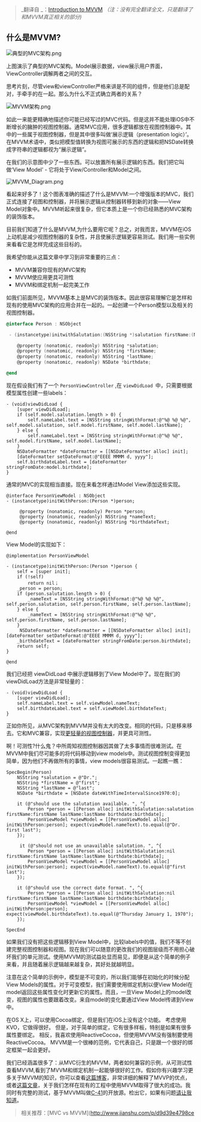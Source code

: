 > _翻译自 _：[Introduction to MVVM](https://www.objc.io/issues/13-architecture/mvvm/)
>_（注：没有完全翻译全文，只是翻译了和MVVM真正相关的部分)_


## 什么是MVVM?

![典型的MVC架构.png](http://upload-images.jianshu.io/upload_images/3658743-74e1db033f92f768.png?imageMogr2/auto-orient/strip%7CimageView2/2/w/1240)

上图演示了典型的MVC架构。Model展示数据，view展示用户界面，ViewController调解两者之间的交互。

思考片刻，尽管view和viewController严格来讲是不同的组件，但是他们总是配对，手牵手的在一起。那么为什么不正式确立两者的关系？

![MVVM架构.png](http://upload-images.jianshu.io/upload_images/3658743-1be6f7235c5af063.png?imageMogr2/auto-orient/strip%7CimageView2/2/w/1240)

如此一来能更精确地描述你可能已经写过的MVC代码。但是这并不能处理iOS中不断增长的臃肿的视图控制器。通常MVC应用，很多逻辑都放在视图控制器中。其中的一些属于视图控制器，但是其中很多叫做‘展示逻辑（presentation logic）’。在MVVM术语中，类似把模型值转换为视图可展示的东西的逻辑和把NSDate转换成字符串的逻辑都视为“展示逻辑”。

在我们的示意图中少了一些东西。可以放置所有展示逻辑的东西。我们把它叫做‘View Model’ - 它将处于View/Controller和Model之间。

![MVVM_Diagram.png](http://upload-images.jianshu.io/upload_images/3658743-f38d0ce308624fa5.png?imageMogr2/auto-orient/strip%7CimageView2/2/w/1240)

看起来好多了！这个图表准确的描述了什么是MVVM:一个增强版本的MVC，我们正式连接了视图和控制器，并将展示逻辑从控制器转移到新的对象——View Model对象中。MVVM听起来很复杂，但它本质上是一个你已经熟悉的MVC架构的装饰版本。

目前我们知道了什么是MVVM,为什么要用它呢？总之，对我而言，MVVM在iOS上动机是减少视图控制器的复杂性，并且使展示逻辑更容易测试。我们用一些实例来看看它是怎样完成这些目标的。

我希望你能从这篇文章中学习到非常重要的三点：
*  MVVM兼容你现有的MVC架构
*  MVVM使应用更具可测性
* MVVM和绑定机制一起完美工作

如我们前面所见，MVVM基本上是MVC的装饰版本。因此很容易理解它是怎样和现有的使用MVC架构的应用合并在一起的。一起创建一个Person模型以及相关的视图控制器。

```objective-c
@interface Person : NSObject

 - (instancetype)initwithSalutation:(NSString *)salutation firstName:(NSString *)firstName lastName:(NSString *)lastName birthdate:(NSDate *)birthdate;

	@property (nonatomic, readonly) NSString *salutation; 
	@property (nonatomic, readonly) NSString *firstName; 
	@property (nonatomic, readonly) NSString *lastName;
	@property (nonatomic, readonly) NSDate *birthdate; 

@end

```
现在假设我们有了一个 `PersonViewController` ,在 `viewDidLoad `中，只需要根据模型属性创建一些labels：
	
```
- (void)viewDidLoad { 
	[super viewDidLoad]; 
	if (self.model.salutation.length > 0) { 
		self.nameLabel.text = [NSString stringWithFormat:@"%@ %@ %@", self.model.salutation, self.model.firstName, self.model.lastName]; 
	} else { 
		self.nameLabel.text = [NSString stringWithFormat:@"%@ %@", self.model.firstName, self.model.lastName]; 
	} 
	NSDateFormatter *dateFormatter = [[NSDateFormatter alloc] init]; 
	[dateFormatter setDateFormat:@"EEEE MMMM d, yyyy"]; 
	self.birthdateLabel.text = [dateFormatter stringFromDate:model.birthdate]; 
}

```

通常的MVC的实现相当直接。现在来看怎样通过Model View添加这些实现。

```
@interface PersonViewModel : NSObject 
- (instancetype)initWithPerson:(Person *)person; 

	 @property (nonatomic, readonly) Person *person;
	 @property (nonatomic, readonly) NSString *nameText; 
	 @property (nonatomic, readonly) NSString *birthdateText; 

@end

```

View Model的实现如下：

```
@implementation PersonViewModel 

- (instancetype)initWithPerson:(Person *)person { 
	self = [super init]; 
	if (!self) 
		return nil；
	_person = person; 
	if (person.salutation.length > 0) { 
		_nameText = [NSString stringWithFormat:@"%@ %@ %@", self.person.salutation, self.person.firstName, self.person.lastName]; 
	} else { 
		_nameText = [NSString stringWithFormat:@"%@ %@", self.person.firstName, self.person.lastName]; 
	}
	 NSDateFormatter *dateFormatter = [[NSDateFormatter alloc] init]; [dateFormatter setDateFormat:@"EEEE MMMM d, yyyy"]; 
	_birthdateText = [dateFormatter stringFromDate:person.birthdate]; 
	return self; 
}

@end

```
我们已经把 viewDidLoad 中展示逻辑移到了View Model中了。现在我们的viewDidLoad方法是非常轻量的：

```
- (void)viewDidLoad { 
	[super viewDidLoad]; 
	self.nameLabel.text = self.viewModel.nameText; 
	self.birthdateLabel.text = self.viewModel.birthdateText; 
}
```

正如你所见，从MVC架构到MVVM并没有太大的改变。相同的代码，只是移来移去。它和MVC兼容，实现[更轻量的视图控制器](https://www.objc.io/issues/1-view-controllers/)，并更具可测性。

啊！可测性?什么鬼？中所周知视图控制器因其做了太多事情而很难测试。在MVVM中我们尽可能多的将代码移动到view models中。测试视图控制变得更加简单，因为他们不再做所有的事情，view models很容易测试。一起瞧一瞧：

```
SpecBegin(Person) 
	NSString *salutation = @"Dr."; 
	NSString *firstName = @"first"; 
	NSString *lastName = @"last"; 
	NSDate *birthdate = [NSDate dateWithTimeIntervalSince1970:0]; 
	
	it (@"should use the salutation available. ", ^{ 
		Person *person = [[Person alloc] initWithSalutation:salutation firstName:firstName lastName:lastName birthdate:birthdate]; 
		PersonViewModel *viewModel = [[PersonViewModel alloc] initWithPerson:person]; expect(viewModel.nameText).to.equal(@"Dr. first last"); 
	});
	
	 it (@"should not use an unavailable salutation. ", ^{ 
		Person *person = [[Person alloc] initWithSalutation:nil firstName:firstName lastName:lastName birthdate:birthdate]; 
		PersonViewModel *viewModel = [[PersonViewModel alloc] initWithPerson:person]; expect(viewModel.nameText).to.equal(@"first last"); 
	}); 
	
	it (@"should use the correct date format. ", ^{ 
		Person *person = [[Person alloc] initWithSalutation:nil firstName:firstName lastName:lastName birthdate:birthdate]; 
		PersonViewModel *viewModel = [[PersonViewModel alloc] initWithPerson:person]; expect(viewModel.birthdateText).to.equal(@"Thursday January 1, 1970"); 
	}); 
	
SpecEnd

```

 如果我们没有把这些逻辑移到View Model中，比较labels中的值，我们不等不创建完整视图控制器和视图。现在我们可以随意的更改我们的视图层级而不用担心破坏我们的单元测试。使用MVVM的测试益处显而易见，即便是从这个简单的例子来看，并且随着展示逻辑越来越复杂，其好处就越明显。


注意在这个简单的示例中，模型是不可变的，所以我们能够在初始化的时候分配View Models的属性。对于可变模型，我们需要使用绑定机制以便View Model在model返回这些属性变化时更新它的属性。而且，一旦View Model上的model改变，视图的属性也要跟着改变。来自model的变化要通过View Model传递到View中。

在OS X上，可以使用Cocoa绑定，但是我们在iOS上没有这个功能。 考虑使用KVO，它做得很好。 但是，对于简单的绑定，它有很多样板，特别是如果有很多属性要绑定。 相反，我喜欢使用ReactiveCocoa，但使用MVVM没有强制要使用ReactiveCocoa。 MVVM是一个很棒的范例，它代表自己，只是跟一个很好的绑定框架一起会更好。

我们已经涵盖很多了：从MVC衍生的MVVM，两者如何兼容的示例，从可测试性查看MVVM,看到了MVVM和绑定机制一起能够很好的工作。假如你有兴趣学习更多关于MVVM的知识，你可以查看[这篇博客](http://www.teehanlax.com/blog/model-view-viewmodel-for-ios/)，非常详细的解释了MVVP的优点，或者[这篇文章](http://www.teehanlax.com/blog/krush-ios-architecture/)，关于我们怎样在现有的工程中使用MVVM取得了很大的成功。我同时有完整的测试，基于MVVM叫做[C-41](https://github.com/AshFurrow/C-41)的开放源。检出它，如果有问题[请让我知道](https://twitter.com/ashfurrow)。

> 相关推荐：[MVC vs MVVM](http://www.jianshu.com/p/d9d39e4798ce